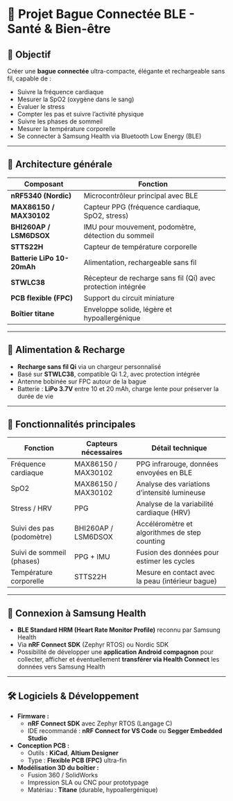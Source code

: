 # 💍 Projet Bague Connectée BLE - Santé & Bien-être

## 🎯 Objectif

Créer une **bague connectée** ultra-compacte, élégante et rechargeable sans fil, capable de :
- Suivre la fréquence cardiaque
- Mesurer la SpO2 (oxygène dans le sang)
- Évaluer le stress
- Compter les pas et suivre l’activité physique
- Suivre les phases de sommeil
- Mesurer la température corporelle
- Se connecter à Samsung Health via Bluetooth Low Energy (BLE)

---

## 🧩 Architecture générale

| Composant                  | Fonction                                                     |
| -------------------------- | ------------------------------------------------------------ |
| **nRF5340 (Nordic)**       | Microcontrôleur principal avec BLE                           |
| **MAX86150 / MAX30102**    | Capteur PPG (fréquence cardiaque, SpO2, stress)              |
| **BHI260AP / LSM6DSOX**    | IMU pour mouvement, podomètre, détection du sommeil          |
| **STTS22H**                | Capteur de température corporelle                            |
| **Batterie LiPo 10-20mAh** | Alimentation, rechargeable sans fil                          |
| **STWLC38**                | Récepteur de recharge sans fil (Qi) avec protection intégrée |
| **PCB flexible (FPC)**     | Support du circuit miniature                                 |
| **Boîtier titane**         | Enveloppe solide, légère et hypoallergénique                 |

---

## 🔋 Alimentation & Recharge

- **Recharge sans fil Qi** via un chargeur personnalisé
- Basé sur **STWLC38**, compatible Qi 1.2, avec protection intégrée
- Antenne bobinée sur FPC autour de la bague
- Batterie : **LiPo 3.7V** entre 10 et 20 mAh, charge lente pour préserver la durée de vie

---

## 📱 Fonctionnalités principales

| Fonction                      | Capteurs nécessaires                     | Détail technique                                   |
|-------------------------------|------------------------------------------|---------------------------------------------------|
| Fréquence cardiaque           | MAX86150 / MAX30102                      | PPG infrarouge, données envoyées en BLE           |
| SpO2                          | MAX86150 / MAX30102                      | Analyse des variations d’intensité lumineuse      |
| Stress / HRV                  | PPG                                      | Analyse de la variabilité cardiaque (HRV)         |
| Suivi des pas (podomètre)     | BHI260AP / LSM6DSOX                      | Accéléromètre et algorithmes de step counting     |
| Suivi de sommeil (phases)     | PPG + IMU                                | Fusion des données pour estimer les cycles        |
| Température corporelle        | STTS22H                                  | Mesure en contact avec la peau (intérieur bague)  |

---

## 📶 Connexion à Samsung Health

- **BLE Standard HRM (Heart Rate Monitor Profile)** reconnu par Samsung Health
- Via **nRF Connect SDK** (Zephyr RTOS) ou Nordic SDK
- Possibilité de développer une **application Android compagnon** pour collecter, afficher et éventuellement **transférer via Health Connect** les données vers Samsung Health

---

## 🛠️ Logiciels & Développement

- **Firmware :**
  - **nRF Connect SDK** avec Zephyr RTOS (Langage C)
  - IDE recommandé : **nRF Connect for VS Code** ou **Segger Embedded Studio**
- **Conception PCB :**
  - Outils : **KiCad**, **Altium Designer**
  - Type : **Flexible PCB (FPC)** ultra-fin
- **Modélisation 3D du boîtier :**
  - Fusion 360 / SolidWorks
  - Impression SLA ou CNC pour prototypage
  - Matériau : **Titane** (durable, hypoallergénique)
